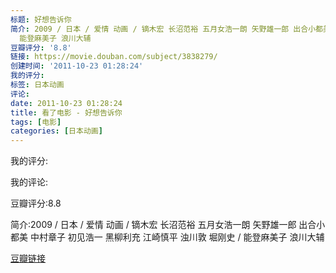 ```yaml
---
标题: 好想告诉你
简介: 2009 / 日本 / 爱情 动画 / 镝木宏 长沼范裕 五月女浩一朗 矢野雄一郎 出合小都美 中村章子 初见浩一 黑柳利充 江崎慎平 浊川敦 堀刚史 /
  能登麻美子 浪川大辅
豆瓣评分: '8.8'
链接: https://movie.douban.com/subject/3838279/
创建时间: '2011-10-23 01:28:24'
我的评分:
标签: 日本动画
评论:
date: 2011-10-23 01:28:24
title: 看了电影 - 好想告诉你
tags: [电影]
categories: [日本动画]
---
```


我的评分:

我的评论:

豆瓣评分:8.8

简介:2009 / 日本 / 爱情 动画 / 镝木宏 长沼范裕 五月女浩一朗 矢野雄一郎 出合小都美 中村章子 初见浩一 黑柳利充 江崎慎平 浊川敦 堀刚史 / 能登麻美子 浪川大辅

[豆瓣链接](https://movie.douban.com/subject/3838279/)

